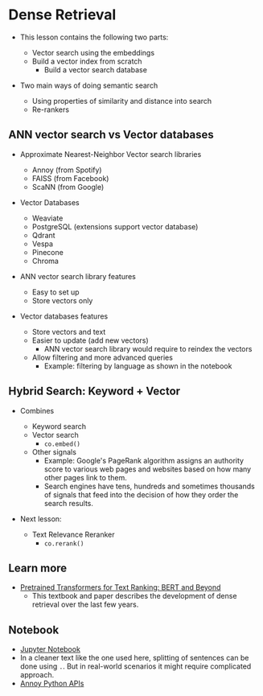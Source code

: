 # Dense Retrieval

- This lesson contains the following two parts:
  - Vector search using the embeddings
  - Build a vector index from scratch
    - Build a vector search database

- Two main ways of doing semantic search
  - Using properties of similarity and distance into search
  - Re-rankers

## ANN vector search vs Vector databases

- Approximate Nearest-Neighbor Vector search libraries
  - Annoy (from Spotify)
  - FAISS (from Facebook)
  - ScaNN (from Google)

- Vector Databases
  - Weaviate
  - PostgreSQL (extensions support vector database)
  - Qdrant
  - Vespa
  - Pinecone
  - Chroma

- ANN vector search library features
  - Easy to set up
  - Store vectors only

- Vector databases features
  - Store vectors and text
  - Easier to update (add new vectors)
    - ANN vector search library would require to reindex the vectors
  - Allow filtering and more advanced queries
    - Example: filtering by language as shown in the notebook

## Hybrid Search: Keyword + Vector

- Combines
  - Keyword search
  - Vector search
    - `co.embed()`
  - Other signals
    - Example: Google's PageRank algorithm assigns an authority score to various web pages and websites based on how many other pages link to them.
    - Search engines have tens, hundreds and sometimes thousands of signals that feed into the decision of how they order the search results.

- Next lesson:
  - Text Relevance Reranker
    - `co.rerank()`

## Learn more

- [Pretrained Transformers for Text Ranking: BERT and Beyond](https://direct.mit.edu/coli/article/49/1/253/113643/Pretrained-Transformers-for-Text-Ranking-BERT-and)
  - This textbook and paper describes the development of dense retrieval over the last few years.

## Notebook

- [Jupyter Notebook](../code/L3-Dense_Retrieval.ipynb)
- In a cleaner text like the one used here, splitting of sentences can be done using `.`. But in real-world scenarios it might require complicated approach.
- [Annoy Python APIs](https://github.com/spotify/annoy#full-python-api)
